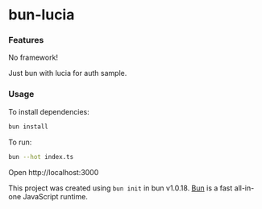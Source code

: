 # bun-lucia

### Features

 No framework!

 Just bun with lucia for auth sample.

### Usage

To install dependencies:

```bash
bun install
```

To run:

```bash
bun --hot index.ts
```
 Open http://localhost:3000

This project was created using `bun init` in bun v1.0.18. [Bun](https://bun.sh) is a fast all-in-one JavaScript runtime.
